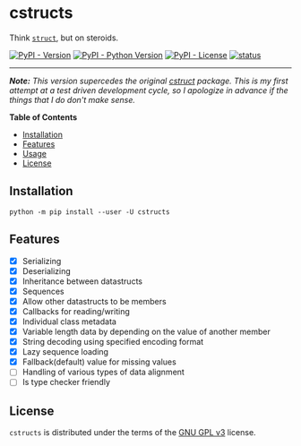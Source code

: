 # cstructs
Think [`struct`](https://docs.python.org/3/library/struct.html), but on steroids. 

[![PyPI - Version](https://img.shields.io/pypi/v/cstructs.svg)](https://pypi.org/project/cstructs)
[![PyPI - Python Version](https://img.shields.io/pypi/pyversions/cstructs.svg)](https://pypi.org/project/cstructs)
[![PyPI - License](https://img.shields.io/pypi/l/cstructs.svg)](https://pypi.org/project/cstructs)
[![status](https://github.com/yntha/cstructs/actions/workflows/run-tests.yml/badge.svg?branch=feature%2Fread-binary-data)](https://github.com/yntha/cstructs/actions/workflows/run-tests.yml)

-----
***Note:*** *This version supercedes the original [cstruct](https://github.com/yntha/cstruct) package. This is my first attempt at a test driven development cycle, so I apologize in advance if the things that I do don't make sense.*

**Table of Contents**

- [Installation](#installation)
- [Features](#features)
- [Usage](tests/)
- [License](#license)

## Installation

```console
python -m pip install --user -U cstructs
```

## Features
- [x] Serializing
- [x] Deserializing
- [x] Inheritance between datastructs
- [x] Sequences
- [x] Allow other datastructs to be members
- [x] Callbacks for reading/writing
- [x] Individual class metadata
- [x] Variable length data by depending on the value of another member
- [x] String decoding using specified encoding format
- [x] Lazy sequence loading
- [x] Fallback(default) value for missing values
- [ ] Handling of various types of data alignment
- [ ] Is type checker friendly
## License

`cstructs` is distributed under the terms of the [GNU GPL v3](https://spdx.org/licenses/GPL-3.0-or-later.html) license.
